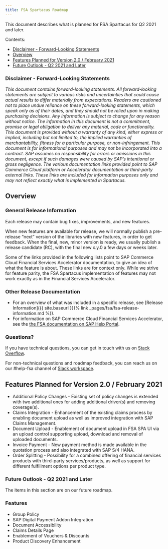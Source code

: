 ```yaml
---
title: FSA Spartacus Roadmap
---
```


This document describes what is planned for FSA Spartacus for Q2 2021 and later.

Contents:

- [Disclaimer - Forward-Looking Statements](#disclaimer---forward-looking-statements)
- [Overview](#overview)
- [Features Planned for Version 2.0 / February 2021](#features-planned-for-version-20--february-2021)
- [Future Outlook - Q2 2021 and Later](#future-outlook---q2-2021-and-later)
  
### Disclaimer - Forward-Looking Statements

*This document contains forward-looking statements. All forward-looking statements are subject to various risks and uncertainties that could cause actual results to differ materially from expectations. Readers are cautioned not to place undue reliance on these forward-looking statements, which speak only as of their dates, and they should not be relied upon in making purchasing decisions. Any information is subject to change for any reason without notice. The information in this document is not a commitment, promise or legal obligation to deliver any material, code or functionality.  This document is provided without a warranty of any kind, either express or implied, including but not limited to, the implied warranties of merchantability, fitness for a particular purpose, or non-infringement. This document is for informational purposes and may not be incorporated into a contract. SAP assumes no responsibility for errors or omissions in this document, except if such damages were caused by SAP’s intentional or gross negligence. The various documentation links provided point to SAP Commerce Cloud platform or Accelerator documentation or third-party external links. These links are included for information purposes only and may not reflect exactly what is implemented in Spartacus.*
  
## Overview

### General Release Information

Each release may contain bug fixes, improvements, and new features.

When new features are available for release, we will normally publish a pre-release “next” version of the libraries with new features, in order to get feedback. When the final, new, minor version is ready, we usually publish a release candidate (RC), with the final new x.y.0 a few days or weeks later.

Some of the links provided in the following lists point to SAP Commerce Cloud Financial Services Accelerator documentation, to give an idea of what the feature is about. These links are for context only. While we strive for feature parity, the FSA Spartacus implementation of features may not work exactly as in the Financial Services Accelerator.

### Other Release Documentation

- For an overview of what was included in a specific release, see [Release Information]({{ site.baseurl }}{% link _pages/fsa/fsa-release-information.md %}).
- For information on SAP Commerce Cloud Financial Services Accelerator, see the [the FSA documentation on SAP Help Portal](https://help.sap.com/viewer/product/FINANCIAL_SERVICES_ACCELERATOR/2008/en-US).
  
### Questions?

If you have technical questions, you can get in touch with us on [Stack Overflow](https://stackoverflow.com/questions/tagged/spartacus-storefront).
  
For non-technical questions and roadmap feedback, you can reach us on our #help-fsa channel of [Slack workspace](https://join.slack.com/t/spartacus-storefront/shared_invite/zt-jekftqo0-HP6xt6IF~ffVB2cGG66fcQ).
  
## Features Planned for Version 2.0 / February 2021

- Additional Policy Changes - Existing set of policy changes is extended with two additional ones for adding additional driver(s) and removing coverage(s).
- Claims Integration - Enhancement of the existing claims process by enabling document upload as well as improved integration with SAP Claims Management.
- Document Upload - Enablement of document upload in FSA SPA UI via an upload control supporting upload, download and removal of uploaded documents.
- Invoice Payment - New payment method is made available in the quotation process and also integrated with SAP S/4 HANA.
- Order Splitting - Possibility for a combined offering of financial services products with third-party services/products, as well as support for different fulfillment options per product type.

### Future Outlook - Q2 2021 and Later

The items in this section are on our future roadmap.

### Features

- Group Policy
- SAP Digital Payment Addon Integration
- Document Accessibility
- Claims Details Page
- Enablement of Vouchers & Discounts
- Product Discovery Enhancement
